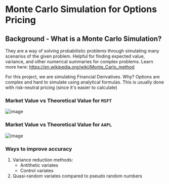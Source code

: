 # Monte Carlo Simulation for Options Pricing

## Background - What is a Monte Carlo Simulation?
They are a way of solving probabilistic problems through simulating many scenarios 
of the given problem. Helpful for finding expected value, variance, and other numerical
summaries for complex problems. Learn more here: https://en.wikipedia.org/wiki/Monte_Carlo_method

For this project, we are simulating Financial Derivatives. Why? Options
are complex and hard to simulate using analytical formulas. This is usually done with risk-neutral
pricing (since it's easier to calculate)

### Market Value vs Theoretical Value for `MSFT`
![image](https://github.com/TimothyW553/Monte-Carlo-Options-Pricing/assets/31230953/0d95da53-bbad-46d6-92c0-da8a60124232)

### Market Value vs Theoretical Value for `AAPL`
![image](https://github.com/TimothyW553/Monte-Carlo-Options-Pricing/assets/31230953/2974c362-7853-4b50-b42c-aa166436125c) 

### Ways to improve accuracy
 1. Variance reduction methods:
    - Antithetic variates
    - Control variates
 2. Quasi-random variates compared to pseudo random numbers
